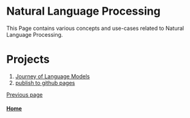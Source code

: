 
# Natural Language Processing 

This Page contains various concepts and use-cases related to Natural Language Processing.

# Projects 
1. [Journey of Language Models](./journey-of-langauge-models.md)
2. [publish to github pages](./publish-to-github-pages.md)

[Previous page](./README.md)

#### [Home](./README.md) 

